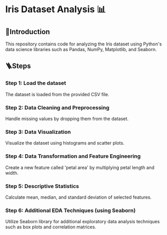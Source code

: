 # Iris Dataset Analysis 📊

## 📝Introduction
This repository contains code for analyzing the Iris dataset using Python's data science libraries such as Pandas, NumPy, Matplotlib, and Seaborn.

## 🪜Steps

### Step 1: Load the dataset
The dataset is loaded from the provided CSV file.

### Step 2: Data Cleaning and Preprocessing
Handle missing values by dropping them from the dataset.

### Step 3: Data Visualization
Visualize the dataset using histograms and scatter plots.

### Step 4: Data Transformation and Feature Engineering
Create a new feature called 'petal area' by multiplying petal length and width.

### Step 5: Descriptive Statistics
Calculate mean, median, and standard deviation of selected features.

### Step 6: Additional EDA Techniques (using Seaborn)
Utilize Seaborn library for additional exploratory data analysis techniques such as box plots and correlation matrices.

